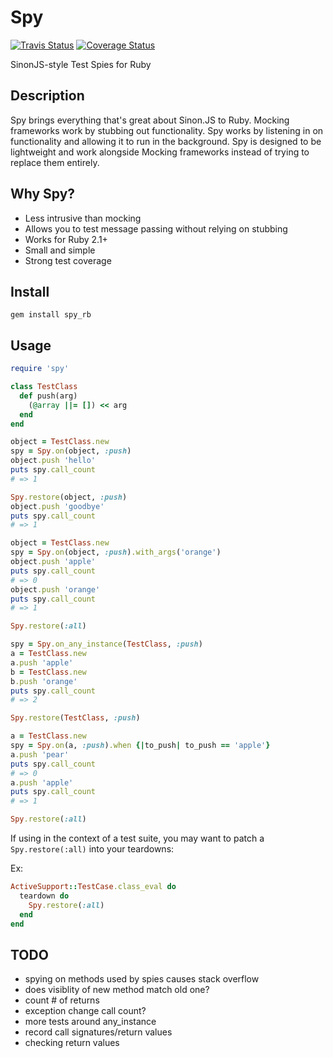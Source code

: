 # Spy

[![Travis Status](https://travis-ci.org/jbodah/spy_rb.svg?branch=master)](https://travis-ci.org/jbodah/spy_rb)
[![Coverage Status](https://img.shields.io/coveralls/jbodah/spy_rb.svg)](https://coveralls.io/r/jbodah/spy_rb)

SinonJS-style Test Spies for Ruby

## Description

Spy brings everything that's great about Sinon.JS to Ruby. Mocking frameworks work by stubbing out functionality. Spy works by listening in on functionality and allowing it to run in the background. Spy is designed to be lightweight and work alongside Mocking frameworks instead of trying to replace them entirely.

## Why Spy?

* Less intrusive than mocking
* Allows you to test message passing without relying on stubbing
* Works for Ruby 2.1+
* Small and simple
* Strong test coverage

## Install

```
gem install spy_rb
```

## Usage

```ruby
require 'spy'

class TestClass
  def push(arg)
    (@array ||= []) << arg
  end
end

object = TestClass.new
spy = Spy.on(object, :push)
object.push 'hello'
puts spy.call_count
# => 1

Spy.restore(object, :push)
object.push 'goodbye'
puts spy.call_count
# => 1

object = TestClass.new
spy = Spy.on(object, :push).with_args('orange')
object.push 'apple'
puts spy.call_count
# => 0
object.push 'orange'
puts spy.call_count
# => 1

Spy.restore(:all)

spy = Spy.on_any_instance(TestClass, :push)
a = TestClass.new
a.push 'apple'
b = TestClass.new
b.push 'orange'
puts spy.call_count
# => 2

Spy.restore(TestClass, :push)

a = TestClass.new
spy = Spy.on(a, :push).when {|to_push| to_push == 'apple'}
a.push 'pear'
puts spy.call_count
# => 0
a.push 'apple'
puts spy.call_count
# => 1

Spy.restore(:all)
```

If using in the context of a test suite, you may want to patch a `Spy.restore(:all)` into your teardowns:

Ex:
```ruby
ActiveSupport::TestCase.class_eval do
  teardown do
    Spy.restore(:all)
  end
end
```

## TODO
- spying on methods used by spies causes stack overflow
- does visiblity of new method match old one?
- count # of returns
- exception change call count?
- more tests around any_instance
- record call signatures/return values
- checking return values

